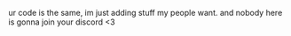 ur code is the same, im just adding stuff my people want. and nobody here is gonna join your discord <3
